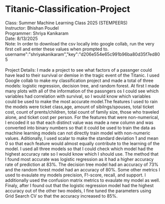 # Titanic-Classification-Project
Class: Summer Machine Learning Class 2025 (STEMPEERS) 
<br>
Instructor: Bhishan Poudel 
<br>
Programmer: Shriya Kanikaram 
<br>
Date: 8/13/2025
<br>
Note: In order to download the csv locally into google collab, run the very first cell and enter these values when prompted to. username":"shriyakanikaram","key":"d206e554e65c991b96ba80d35f7ed805
<br>
<br>
Project Details: I made a project to see what factors of a passnger could have lead to their survival or demise in the tragic event of the Titanic. I used Google collab to make my classification project and made a total of three models: logistic regression, decision tree, and random forest. At first I made many plots with all of the information of the passngers os I could see which variables had correlation with survival, so I would know which variables could be used to make the most accurate model.The features I used to rain the models were ticket class,age, amount of sibilngs/spouses, total ticket cost, count of prents/children, total count of family size, those who traveled alone, and ticket cost per person. For the features that were non-numerical, I encoded it so that each distinct value was made a new column and was converted into binary numbers so that it could be used to train the data as machine learning models can not directly train model with non-numeric values. Aditionally, I used scalar to make the standard deviation 1 and mean 0 so that each feature would almost equally contribute to the learning of the model. I used all three models so that I could check which model had the highest accuracy rate so I would know which I should use. The method that I found most accurate was logistic regression as it had a higher accuracy rate of prediction at 83%. The decision tree model had an accuracy of 73% and the random forest model had an accuracy of 80%. Some other metrics I used to evaulate my models precision, F!-score, recall, and support. I additionally used the confusion matrix metrics to evaulate my model as well. Finaly, after I found out that the logistic regression model had the highest accuracy out of the other two models, I fine tuned the parameters using Grid Search CV so that the accuracy increased to 85%. 

